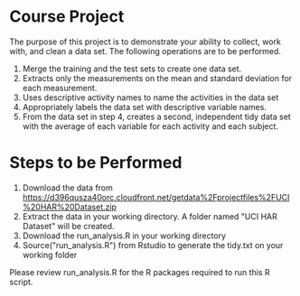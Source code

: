 # Course Project 

The purpose of this project is to demonstrate your ability to collect, work with, and clean a data set. The following operations are to be performed.

1. Merge the training and the test sets to create one data set.
2. Extracts only the measurements on the mean and standard deviation for each measurement. 
3. Uses descriptive activity names to name the activities in the data set
4. Appropriately labels the data set with descriptive variable names. 
5. From the data set in step 4, creates a second, independent tidy data set with the average of each variable for each activity and each subject.

# Steps to be Performed

1. Download the data from https://d396qusza40orc.cloudfront.net/getdata%2Fprojectfiles%2FUCI%20HAR%20Dataset.zip 
2. Extract the data in your working directory. A folder named "UCI HAR Dataset" will be created.
3. Download the run_analysis.R in your working directory
4. Source("run_analysis.R") from Rstudio to generate the tidy.txt on your working folder

Please review run_analysis.R for the R packages required to run this R script.
